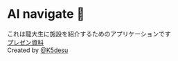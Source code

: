 
# AI navigate 🤖
これは龍大生に施設を紹介するためのアプリケーションです  
[プレゼン資料](https://www.canva.com/design/DAGSDZa7uJE/mru4AryqFJLH23RWO6v2fQ/edit?utm_content=DAGSDZa7uJE&utm_campaign=designshare&utm_medium=link2&utm_source=sharebutton)  
Created by [@K5desu](https://github.com/K5desu)
